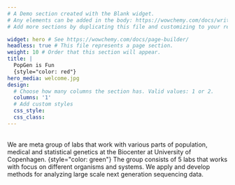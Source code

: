 ```yaml
---
# A Demo section created with the Blank widget.
# Any elements can be added in the body: https://wowchemy.com/docs/writing-markdown-latex/
# Add more sections by duplicating this file and customizing to your requirements.

widget: hero # See https://wowchemy.com/docs/page-builder/
headless: true # This file represents a page section.
weight: 10 # Order that this section will appear.
title: |
  PopGen is Fun
  {style="color: red"}
hero_media: welcome.jpg
design:
  # Choose how many columns the section has. Valid values: 1 or 2.
  columns: '1'
  # Add custom styles
  css_style:
  css_class:
---
```


<br>
We are meta group of labs that work with various parts of population, medical and statistical genetics at the Biocenter at University of Copenhagen.
{style="color: green"}
The group consists of 5 labs that works with focus on different organisms and systems. We apply and develop methods for analyzing large scale next generation sequencing data.

